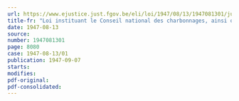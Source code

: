 ```yaml
---
url: https://www.ejustice.just.fgov.be/eli/loi/1947/08/13/1947081301/justel
title-fr: "Loi instituant le Conseil national des charbonnages, ainsi que l'Institut national de l'industrie charbonnière"
date: 1947-08-13
source:
number: 1947081301
page: 8080
case: 1947-08-13/01
publication: 1947-09-07
starts:
modifies:
pdf-original:
pdf-consolidated:
---
```


